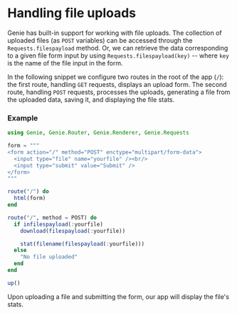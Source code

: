 # Handling file uploads

Genie has built-in support for working with file uploads. The collection of uploaded files (as `POST` variables) can be accessed through the `Requests.filespayload` method. Or, we can retrieve the data corresponding to a given file form input by using `Requests.filespayload(key)` -- where `key` is the name of the file input in the form.

In the following snippet we configure two routes in the root of the app (`/`): the first route, handling `GET` requests, displays an upload form. The second route, handling `POST` requests, processes the uploads, generating a file from the uploaded data, saving it, and displaying the file stats.

### Example

```julia
using Genie, Genie.Router, Genie.Renderer, Genie.Requests

form = """
<form action="/" method="POST" enctype="multipart/form-data">
  <input type="file" name="yourfile" /><br/>
  <input type="submit" value="Submit" />
</form>
"""

route("/") do
  html(form)
end

route("/", method = POST) do
  if infilespayload(:yourfile)
    download(filespayload(:yourfile))

    stat(filename(filespayload(:yourfile)))
  else
    "No file uploaded"
  end
end

up()
```

Upon uploading a file and submitting the form, our app will display the file's stats.
